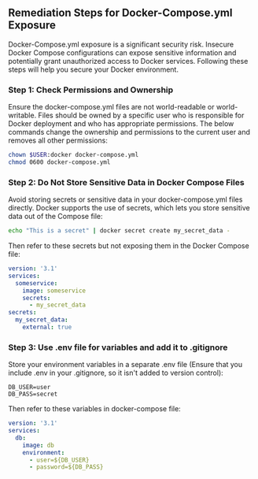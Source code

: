

## Remediation Steps for Docker-Compose.yml Exposure 

Docker-Compose.yml exposure is a significant security risk. Insecure Docker Compose configurations can expose sensitive information and potentially grant unauthorized access to Docker services. Following these steps will help you secure your Docker environment.

### Step 1: Check Permissions and Ownership
Ensure the docker-compose.yml files are not world-readable or world-writable. Files should be owned by a specific user who is responsible for Docker deployment and who has appropriate permissions. The below commands change the ownership and permissions to the current user and removes all other permissions:

```bash
chown $USER:docker docker-compose.yml
chmod 0600 docker-compose.yml
```

### Step 2: Do Not Store Sensitive Data in Docker Compose Files
Avoid storing secrets or sensitive data in your docker-compose.yml files directly. Docker supports the use of secrets, which lets you store sensitive data out of the Compose file:

```bash
echo "This is a secret" | docker secret create my_secret_data -
```

Then refer to these secrets but not exposing them in the Docker Compose file:

```yaml
version: '3.1'
services:
  someservice:
    image: someservice
    secrets:
      - my_secret_data
secrets:
  my_secret_data:
    external: true
```

### Step 3: Use .env file for variables and add it to .gitignore
Store your environment variables in a separate .env file (Ensure that you include .env in your .gitignore, so it isn't added to version control):

```properties
DB_USER=user
DB_PASS=secret
```

Then refer to these variables in docker-compose file:

```yaml
version: '3.1'
services:
  db:
    image: db
    environment:
      - user=${DB_USER}
      - password=${DB_PASS}
```